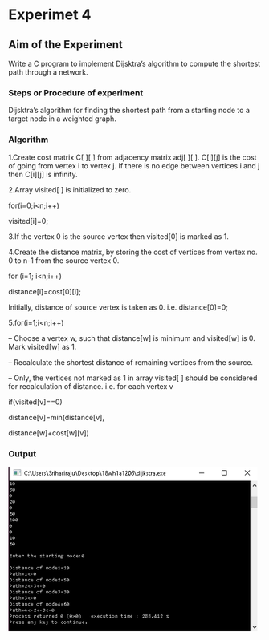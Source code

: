 # Experimet 4

## Aim of the Experiment
Write a C program to implement Dijsktra’s algorithm to compute the shortest path through a network.

### Steps or Procedure of experiment

Dijsktra’s algorithm for finding the shortest path from a starting node to a target node in a weighted graph.

### Algorithm

1.Create cost matrix C[ ][ ] from adjacency matrix adj[ ][ ]. C[i][j] is the cost of going
from vertex i to vertex j. If there is no edge between vertices i and j then C[i][j] is
infinity.

2.Array visited[ ] is initialized to zero.

 for(i=0;i<n;i++)
 
 visited[i]=0;
 
3.If the vertex 0 is the source vertex then visited[0] is marked as 1.

4.Create the distance matrix, by storing the cost of vertices from vertex no. 0 to n-1
from the source vertex 0.

 for (i=1; i<n;i++)
 
 distance[i]=cost[0][i];
 
 Initially, distance of source vertex is taken as 0. i.e. distance[0]=0;
 
5.for(i=1;i<n;i++)

 – Choose a vertex w, such that distance[w] is minimum and visited[w] is 0.
   Mark visited[w] as 1.
   
 – Recalculate the shortest distance of remaining vertices from the source.

 – Only, the vertices not marked as 1 in array visited[ ] should be considered for
 recalculation of distance. i.e. for each vertex v

  if(visited[v]==0)
  
  distance[v]=min(distance[v],
  
  distance[w]+cost[w][v])

### Output
 
 
![output](4.png)

